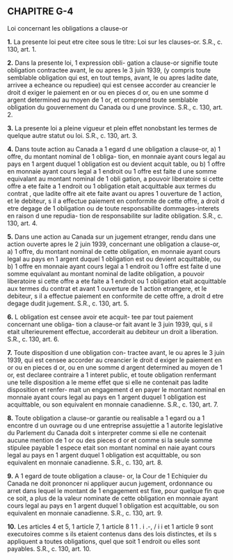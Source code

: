 
## CHAPITRE G-4
Loi concernant les obligations a clause-or

**1.** La presente loi peut etre citee sous le
titre: Loi sur les clauses-or. S.R., c. 130, art. 1.

**2.** Dans la presente loi, 1 expression obli-
gation a clause-or signifie toute obligation
contractee avant, le ou apres le 3 juin 1939, (y
compris toute semblable obligation qui est, en
tout temps, avant, le ou apres ladite date,
arrivee a echeance ou repudiee) qui est censee
accorder au creancier le droit d exiger le
paiement en or ou en pieces d or, ou en une
somme d argent determined au moyen de 1 or,
et comprend toute semblable obligation du
gouvernement du Canada ou d une province.
S.R., c. 130, art. 2.

**3.** La presente loi a pleine vigueur et plein
effet nonobstant les termes de quelque autre
statut ou loi. S.R., c. 130, art. 3.

**4.** Dans toute action au Canada a 1 egard
d une obligation a clause-or,
a) 1 offre, du montant nominal de 1 obliga-
tion, en monnaie ayant cours legal au pays
en 1 argent duquel 1 obligation est ou
devient acquit table, ou
b) 1 offre en monnaie ayant cours legal a
1 endroit ou 1 offre est faite d une somme
equivalant au montant nominal de 1 obli
gation,
a pouvoir liberatoire si cette offre a ete faite
a 1 endroit ou 1 obligation etait acquittable
aux termes du contrat , que ladite offre ait ete
faite avant ou apres 1 ouverture de 1 action,
et le debiteur, s il a effectue paiement en
conformite de cette offre, a droit d etre degage
de 1 obligation ou de toute responsabilite
dommages-interets en raison d une repudia-
tion de responsabilite sur ladite obligation.
S.R., c. 130, art. 4.

**5.** Dans une action au Canada sur un
jugement etranger, rendu dans une action
ouverte apres le 2 juin 1939, concernant une
obligation a clause-or,
a) 1 offre, du montant nominal de cette
obligation, en monnaie ayant cours legal
au pays en 1 argent duquel 1 obligation est
ou devient acquittable, ou
b) 1 offre en monnaie ayant cours legal a
1 endroit ou 1 offre est faite d une somme
equivalant au montant nominal de ladite
obligation,
a pouvoir liberatoire si cette offre a ete faite
a 1 endroit ou 1 obligation etait acquittable
aux termes du contrat et avant 1 ouverture de
1 action etrangere, et le debiteur, s il a effectue
paiement en conformite de cette offre, a droit
d etre degage dudit jugement. S.R., c. 130,
art. 5.

**6.** L obligation est censee avoir ete acquit-
tee par tout paiement concernant une obliga-
tion a clause-or fait avant le 3 juin 1939, qui,
s il etait ulterieurement effectue, accorderait
au debiteur un droit a liberation. S.R., c. 130,
art. 6.

**7.** Toute disposition d une obligation con-
tractee avant, le ou apres le 3 juin 1939, qui
est censee accorder au creancier le droit
d exiger le paiement en or ou en pieces d or,
ou en une somme d argent determined au
moyen de 1 or, est declaree contraire a 1 interet
public, et toute obligation renfermant une
telle disposition a le meme effet que si elle
ne contenait pas ladite disposition et renfer-
mait un engagement d en payer le montant
nominal en monnaie ayant cours legal au
pays en 1 argent duquel 1 obligation est
acquittable, ou son equivalent en monnaie
canadienne. S.R., c. 130, art. 7.

**8.** Toute obligation a clause-or garantie ou
realisable a 1 egard ou a 1 encontre d un
ouvrage ou d une entreprise assujettie a
1 autorite legislative du Parlement du Canada
doit s interpreter comme si elle ne contenait
aucune mention de 1 or ou des pieces d or et
comme si la seule somme stipulee payable
1 espece etait son montant nominal en
naie ayant cours legal au pays en 1 argent
duquel 1 obligation est acquittable, ou son
equivalent en monnaie canadienne. S.R., c.
130, art. 8.

**9.** A 1 egard de toute obligation a clause-
or, la Cour de 1 Echiquier du Canada ne doit
prononcer ni appliquer aucun jugement,
ordonnance ou arret dans lequel le montant
de 1 engagement est fixe, pour quelque fin
que ce soit, a plus de la valeur nominate de
cette obligation en monnaie ayant cours legal
au pays en 1 argent duquel 1 obligation est
acquittable, ou son equivalent en monnaie
canadienne. S.R., c. 130, art. 9.

**10.** Les articles 4 et 5, 1 article 7, 1 article 8
1 1 . i .-, / i i
et 1 article 9 sont executoires comme s ils
etaient contenus dans des lois distinctes, et ils
s appliquent a toutes obligations, quel que
soit 1 endroit ou elles sont payables. S.R., c.
130, art. 10.
